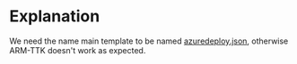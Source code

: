 # Explanation

We need the name main template to be named [azuredeploy.json](azuredeploy.json), otherwise ARM-TTK doesn't work as expected.
